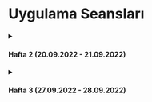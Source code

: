 # Uygulama Seansları

<details>
<summary>

#### Hafta 2 (20.09.2022 - 21.09.2022)

</summary>

* Değişkenlerin Kapsamı
* Kontrol Yapıları
* Döngüler

##### Sorular: [Hafta 2][Week2Questions] 

</details>

<details>
<summary>

#### Hafta 3 (27.09.2022 - 28.09.2022)

</summary>

* Döngüler

##### Sorular: [Hafta 3][Week3Questions] 

</details>


[Week2Questions]: Hafta2/hafta_2_sorular.ipynb
[Week3Questions]: Hafta3/hafta_3_sorular.ipynb
